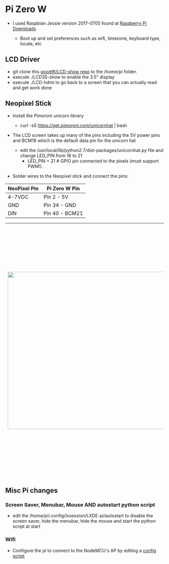 # Pi Zero W

- I used Raspbian Jessie version 2017-0705 found at [Raspberry Pi Downloads](https://www.raspberrypi.org/downloads/raspbian)

	- Boot up and set preferences such as wifi, timezone, keyboard type, locale, etc

## LCD Driver

- git clone this [goodtft/LCD-show repo](https://github.com/goodtft/LCD-show) to the /home/pi folder.
- execute ./LCD35-show to enable the 3.5" display
- execute ./LCD-hdmi to go back to a screen that you can actually read and get work done

## Neopixel Stick

- Install the Pimoroni unicorn library
    - curl -sS https://get.pimoroni.com/unicornhat | bash

- The LCD screen takes up many of the pins including the 5V power pins and BCM18 which is the default data pin for the unicorn hat
    - edit the /usr/local/lib/python2.7/dist-packages/unicornhat.py file and change LED_PIN from 18 to 21
        - LED_PIN        = 21      # GPIO pin connected to the pixels (must support PWM!).

- Solder wires to the Neopixel stick and connect the pins:

| NeoPixel Pin | Pi Zero W Pin |
| --- | --- |
| 4-7VDC | Pin 2 - 5V |
| GND | Pin 34 - GND |
| DIN | Pin 40 - BCM21 |


 | <img src="https://github.com/lizard43/getoffmylawn/blob/master/images/NeoPixel-Stick.jpg" width="500" /> | <img src="https://github.com/lizard43/getoffmylawn/blob/master/images/Raspberry-Pi-GPIO.2.png" width="800" /> |
|-|-|

## Misc Pi changes

### Screen Saver, Menubar, Mouse AND autostart python script

- edit the /home/pi/.config/lxsession/LXDE-pi/autostart to disable the screen saver, hide the menubar, hide the mouse and start the python script at start

### Wifi

- Configure the pi to connect to the NodeMCU's AP by editing a [config script](https://www.raspberrypi.org/documentation/configuration/wireless/wireless-cli.md)